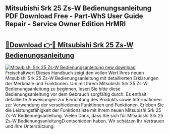 ## Mitsubishi Srk 25 Zs-W Bedienungsanleitung PDF Download Free - Part-WhS User Guide Repair - Service Owner Edition HrMRI

# <h2><a href="http://df544f.blite.top/?on=Mitsubishi+Srk+25+Zs-W+Bedienungsanleitung">🔗Download 👉🔴 Mitsubishi Srk 25 Zs-W Bedienungsanleitung</a></h2>

[![Mitsubishi Srk 25 Zs-W Bedienungsanleitung new download](https://i.imgur.com/lujVjoI.png)](http://df544f.blite.top/?on=Mitsubishi+Srk+25+Zs-W+Bedienungsanleitung)
Freischaltwert Dieses Handbuch zeigt den vollen Wert Ihres neuen Mitsubishi Srk 25 Zs-W Bedienungsanleitung mit detaillierten Erklärungen der Merkmale und Funktionen. Um mit Ihrem Mitsubishi Srk 25 Zs-W Bedienungsanleitung zu beginnen, lesen Sie bitte diese Bedienungsanleitung vor dem Gebrauch sorgfältig durch. Es enthält detaillierte Anweisungen zur Einrichtung des Produkts sowie Informationen zur Verwendung der verschiedenen Funktionen und Funktionen. Erleben Sie die Leistungsfähigkeit der Funktionsliste mit Ihrem neuen Mitsubishi Srk 25 Zs-W Bedienungsanleitung. Vielen Dank, dass Sie sich für Mitsubishi Srk 25 Zs-W BedienungsanleitungD entschieden haben. Wir schätzen Ihr Vertrauen und Ihre Unterstützung.

